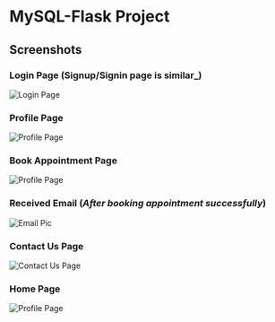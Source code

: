 <h1> MySQL-Flask Project </h1> 


## Screenshots
### Login Page (Signup/Signin page is similar_)
<img src="screenshots/Cropped/login.png" alt="Login Page">

### Profile Page 

<img src="Downloads\1.png" alt="Profile Page">

### Book Appointment Page 
<img src="Downloads\2.png" alt="Profile Page">

### Received Email (_After booking appointment successfully_)
<img src="Downloads\IMG-2198.png" alt="Email Pic">

### Contact Us Page 
<img src="screenshots/Cropped/contact.png" alt="Contact Us Page">

### Home Page 
<img src="screenshots/Cropped/home.png" alt="Profile Page">

